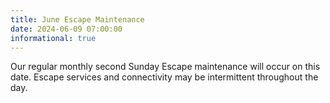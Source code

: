```yaml
---
title: June Escape Maintenance
date: 2024-06-09 07:00:00
informational: true
---
```


Our regular monthly second Sunday Escape maintenance will occur on this date. Escape services and connectivity may be intermittent throughout the day.
